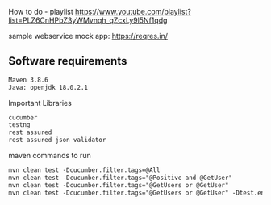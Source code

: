 How to do - playlist
https://www.youtube.com/playlist?list=PLZ6CnHPbZ3yWMvnqh_qZcxLy9l5Nf1qdg

sample webservice mock app: https://reqres.in/

Software requirements
----------------
```markdown
Maven 3.8.6
Java: openjdk 18.0.2.1
```

Important Libraries
```markdown
cucumber
testng
rest assured
rest assured json validator
```
maven commands to run
```markdown
mvn clean test -Dcucumber.filter.tags=@All
mvn clean test -Dcucumber.filter.tags="@Positive and @GetUser"
mvn clean test -Dcucumber.filter.tags="@GetUsers or @GetUser"
mvn clean test -Dcucumber.filter.tags="@GetUsers or @GetUser" -Dtest.env=qa
```